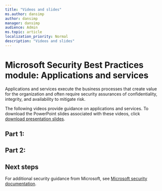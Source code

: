 ```yaml
---
title: "Videos and slides"
ms.author: dansimp
author: dansimp
manager: dansimp
audience: Admin
ms.topic: article
localization_priority: Normal
description: "Videos and slides"
---
```


# Microsoft Security Best Practices module: Applications and services
Applications and services execute the business processes that create value for the organization and often require security assurances of confidentiality, integrity, and availability to mitigate risk.

The following videos provide guidance on applications and services. To download the PowerPoint slides associated with these videos, click [download presentation slides](https://docs.microsoft.com/microsoft-365/downloads/security-compass-presentation.pptx).

## Part 1:

## Part 2:

## Next steps
For additional security guidance from Microsoft, see [Microsoft security documentation](https://docs.microsoft.com/security/).

